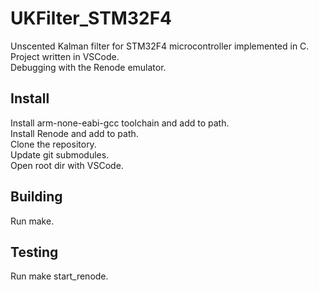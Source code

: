 # UKFilter_STM32F4
Unscented Kalman filter for STM32F4 microcontroller implemented in C.  
Project written in VSCode.  
Debugging with the Renode emulator.

## Install
Install arm-none-eabi-gcc toolchain and add to path.  
Install Renode and add to path.  
Clone the repository.  
Update git submodules.  
Open root dir with VSCode.  

## Building
Run make.

## Testing
Run make start_renode.
